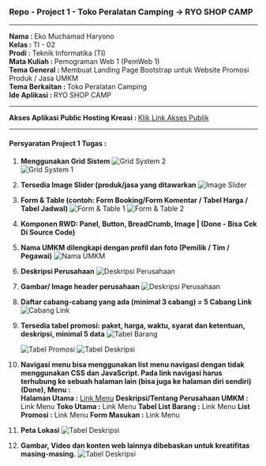 ### Repo - Project 1 - Toko Peralatan Camping -> RYO SHOP CAMP
<hr />

<b>Nama : </b>Eko Muchamad Haryono <br />
<b>Kelas : </b>TI - 02 <br />
<b>Prodi : </b>Teknik Informatika (TI) <br />
<b>Mata Kuliah : </b>Pemograman Web 1 (PemWeb 1) <br />
<b>Tema General : </b>Membuat Landing Page Bootstrap untuk Website Promosi Produk / Jasa UMKM <br />
<b>Tema Berkaitan : </b>Toko Peralatan Camping<br />
<b>Ide Aplikasi : </b>RYO SHOP CAMP<br />

<hr />

<b>Akses Aplikasi Public Hosting Kreasi : </b><a href ="https://kreasi.nurulfikri.ac.id/ekom23079ti/Project_01/Toko_Peralatan_Camping">Klik Link Akses Publik </a>

<hr />

<h4>Persyaratan Project 1 Tugas :</h4>

1. <b>Menggunakan Grid Sistem</b>
   <img src="Toko_Peralatan_Camping/readme_md/1_grid_system_2.png" alt="Grid System 2"><br>
    <img src="Toko_Peralatan_Camping/readme_md/1_grid_system_1.png" alt="Grid System 1"> 

2. <b>Tersedia Image Slider (produk/jasa yang ditawarkan</b>
       <img src="Toko_Peralatan_Camping/readme_md/2_image_slider.png" alt="Image Slider"> 

3. <b>Form & Table (contoh: Form Booking/Form Komentar / Tabel Harga / Tabel Jadwal)</b>
       <img src="Toko_Peralatan_Camping/readme_md/3_form_komentar_saran.png" alt="Form & Table 1"> 
       <img src="Toko_Peralatan_Camping/readme_md/3_tabel_barang.png" alt="Form & Table 2"> <br>

4. <b>Komponen RWD: Panel, Button, BreadCrumb, Image | (Done - Bisa Cek Di Source Code)</b><br>

5. <b>Nama UMKM dilengkapi dengan profil dan foto (Pemilik / Tim / Pegawai)</b>
   <img src="Toko_Peralatan_Camping/readme_md/5_nama_umkm.png" alt="Nama UMKM"> 

6. <b>Deskripsi Perusahaan</b>
   <img src="Toko_Peralatan_Camping/readme_md/6_deskripsi_perusahaan.png" alt="Deskripsi Perusahaan"> 

7. <b>Gambar/ Image header perusahaan</b>
   <img src="Toko_Peralatan_Camping/readme_md/7_gambar_image_header_perusahaan.png" alt="Deskripsi Perusahaan"> 

8. <b>Daftar cabang-cabang yang ada (minimal 3 cabang) = 5 Cabang Link</b>
   <img src="Toko_Peralatan_Camping/readme_md/8_daftar_cabang_yang_ada_5.png" alt="Cabang Link"> 

9.  <b>Tersedia tabel promosi: paket, harga, waktu, syarat dan ketentuan, deskripsi, minimal 5 data</b>
    <img src="Toko_Peralatan_Camping/readme_md/9_tabel_barang.png" alt="Tabel Barang"> 

    <img src="Toko_Peralatan_Camping/readme_md/9_tabel_barang_promosi.png" alt="Tabel Promosi">

    <img src="Toko_Peralatan_Camping/readme_md/9_tabel_barang_deskripsi.png" alt="Tabel Deskripsi">

10. <b>Navigasi menu bisa menggunakan list menu navigasi dengan tidak menggunakan CSS dan JavaScript. Pada link navigasi harus terhubung ke sebuah halaman lain (bisa juga ke halaman diri sendiri) (Done), Menu :</b><br>
    <b>Halaman Utama :</b> <a href="https://kreasi.nurulfikri.ac.id/ekom23079ti/Project_01/Toko_Peralatan_Camping/index.html">Link Menu</a>
    <b>Deskripsi/Tentang Perusahaan UMKM :</b> <a hred="https://kreasi.nurulfikri.ac.id/ekom23079ti/Project_01/Toko_Peralatan_Camping/about.html">Link Menu</a> 
    <b>Toko Utama :</b> <a hred="https://kreasi.nurulfikri.ac.id/ekom23079ti/Project_01/Toko_Peralatan_Camping/toko_utama.html">Link Menu</a> 
    <b>Tabel List Barang :</b> <a hred="https://kreasi.nurulfikri.ac.id/ekom23079ti/Project_01/Toko_Peralatan_Camping/table_list_barang.html">Link Menu</a>
    <b>List Promosi :</b> <a hred="https://kreasi.nurulfikri.ac.id/ekom23079ti/Project_01/Toko_Peralatan_Camping/table_list_barang_promosi.html">Link Menu</a>
    <b>Form Masukan :</b> <a hred="https://kreasi.nurulfikri.ac.id/ekom23079ti/Project_01/Toko_Peralatan_Camping/form_perusahaan.html">Link Menu</a>
    <br>

11. <b>Peta Lokasi</b>
    <img src="Toko_Peralatan_Camping/readme_md/11_Peta_Lokasi.png" alt="Tabel Deskripsi">

12. <b>Gambar, Video dan konten web lainnya dibebaskan untuk kreatifitas masing-masing.</b>
    <img src="Toko_Peralatan_Camping/readme_md/12_gambar_video.png" alt="Tabel Deskripsi">